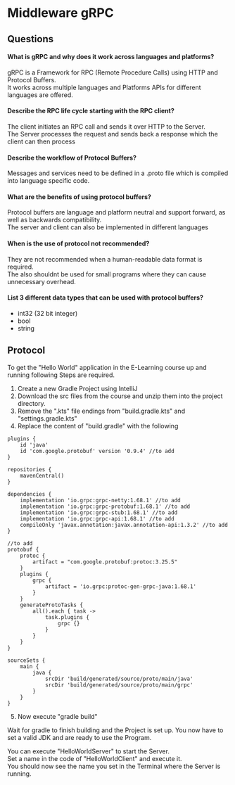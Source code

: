 # Middleware gRPC
## Questions
#### What is gRPC and why does it work across languages and platforms?
gRPC is a Framework for RPC (Remote Procedure Calls) using HTTP and Protocol Buffers.  
It works across multiple languages and Platforms APIs for different languages are offered.

#### Describe the RPC life cycle starting with the RPC client?  
The client initiates an RPC call and sends it over HTTP to the Server.  
The Server processes the request and sends back a response which the client can then process

#### Describe the workflow of Protocol Buffers?  
Messages and services need to be defined in a .proto file which is compiled into language specific code.

#### What are the benefits of using protocol buffers?  
Protocol buffers are language and platform neutral and support forward, as well as backwards compatibility.  
The server and client can also be implemented in different languages

#### When is the use of protocol not recommended?
They are not recommended when a human-readable data format is required.  
The also shouldnt be used for small programs where they can cause unnecessary overhead.

#### List 3 different data types that can be used with protocol buffers?  
 * int32 (32 bit integer)
 * bool
 * string

## Protocol

To get the "Hello World" application in the E-Learning course up and running following Steps are required.

1) Create a new Gradle Project using IntelliJ
2) Download the src files from the course and unzip them into the project directory.
3) Remove the ".kts" file endings from "build.gradle.kts" and "settings.gradle.kts"
4) Replace the content of "build.gradle" with the following
```
plugins {
    id 'java'
    id 'com.google.protobuf' version '0.9.4' //to add
}

repositories {
    mavenCentral()
}

dependencies {
    implementation 'io.grpc:grpc-netty:1.68.1' //to add
    implementation 'io.grpc:grpc-protobuf:1.68.1' //to add
    implementation 'io.grpc:grpc-stub:1.68.1' //to add
    implementation 'io.grpc:grpc-api:1.68.1' //to add
    compileOnly 'javax.annotation:javax.annotation-api:1.3.2' //to add
}

//to add
protobuf {
    protoc {
        artifact = "com.google.protobuf:protoc:3.25.5"
    }
    plugins {
        grpc {
            artifact = 'io.grpc:protoc-gen-grpc-java:1.68.1'
        }
    }
    generateProtoTasks {
        all().each { task ->
            task.plugins {
                grpc {}
            }
        }
    }
}

sourceSets {
    main {
        java {
            srcDir 'build/generated/source/proto/main/java'
            srcDir 'build/generated/source/proto/main/grpc'
        }
    }
}
```
5) Now execute "gradle build"

Wait for gradle to finish building and the Project is set up.
You now have to set a valid JDK and are ready to use the Program.

You can execute "HelloWorldServer" to start the Server.  
Set a name in the code of "HelloWorldClient" and execute it.   
You should now see the name you set in the Terminal where the Server is running.